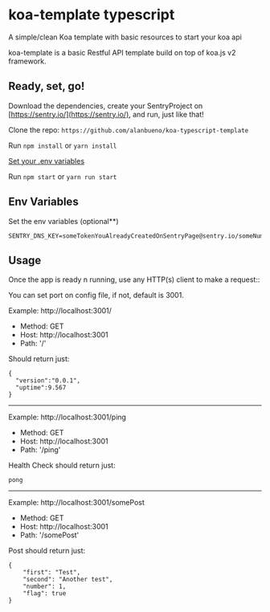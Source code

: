 # koa-template typescript

A simple/clean Koa template with basic resources to start your koa api

koa-template is a basic Restful API template build on top of koa.js v2 framework.

## Ready, set, go!

Download the dependencies, create your SentryProject on [https://sentry.io/](https://sentry.io/), and run, just like that!

Clone the repo:
`https://github.com/alanbueno/koa-typescript-template`

Run `npm install` or `yarn install`

[Set your .env variables](https://github.com/alanbueno/koa-typescript-template#env-variables)

Run `npm start` or `yarn run start`

## Env Variables

Set the env variables (optional\*\*)

```shell
SENTRY_DNS_KEY=someTokenYouAlreadyCreatedOnSentryPage@sentry.io/someNumber
```

## Usage

Once the app is ready n running, use any HTTP(s) client to make a request::

You can set port on config file, if not, default is 3001.

Example: http://localhost:3001/

- Method: GET
- Host: http://localhost:3001
- Path: '/'

Should return just:

```
{
  "version":"0.0.1",
  "uptime":9.567
}
```

---

Example: http://localhost:3001/ping

- Method: GET
- Host: http://localhost:3001
- Path: '/ping'

Health Check should return just:

```
pong
```

---

Example: http://localhost:3001/somePost

- Method: GET
- Host: http://localhost:3001
- Path: '/somePost'

Post should return just:

```
{
    "first": "Test",
    "second": "Another test",
    "number": 1,
    "flag": true
}
```
